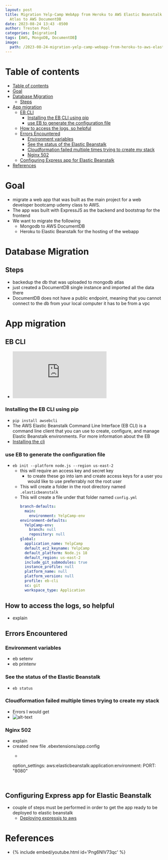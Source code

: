 ```yaml
---
layout: post
title: Migration Yelp-Camp WebApp from Heroku to AWS Elastic Beanstalk and MongoDB
  Atlas to AWS DocumentDB
date: 2023-08-24 13:43 -0500
author: Tresten Pool
categories: [migration]
tags: [AWS, MongoDB, DocumentDB] 
image:
  path: /2023-08-24-migration-yelp-camp-webapp-from-heroku-to-aws-elastic-beanstalk-and-mongodb-atlas-to-aws-documentdb/profile.jpeg
---
```



# Table of contents
- [Table of contents](#table-of-contents)
- [Goal](#goal)
- [Database Migration](#database-migration)
  - [Steps](#steps)
- [App migration](#app-migration)
  - [EB CLI](#eb-cli)
    - [Installing the EB CLI using pip](#installing-the-eb-cli-using-pip)
    - [use EB to generate the configuration file](#use-eb-to-generate-the-configuration-file)
  - [How to access the logs, so helpful](#how-to-access-the-logs-so-helpful)
  - [Errors Encountered](#errors-encountered)
    - [Environment variables](#environment-variables)
    - [See the status of the Elastic Beanstalk](#see-the-status-of-the-elastic-beanstalk)
    - [Cloudformation failed multiple times trying to create my stack](#cloudformation-failed-multiple-times-trying-to-create-my-stack)
    - [Nginx 502](#nginx-502)
  - [Configuring Express app for Elastic Beanstalk](#configuring-express-app-for-elastic-beanstalk)
- [References](#references)

<!-- GOALS -->
# Goal
  - migrate a web app that was built as the main project for a web developer bootcamp udemy class to AWS.
  - The app was built with ExpressJS as the backend and bootstrap for the frontend
  - We want to migrate the following
    - Mongodb to AWS DocumentDB
    - Heroku to Elastic Beanstalk for the hosting of the webapp

<!-- DATABASE MIGRATION -->

# Database Migration

## Steps
  - backedup the db that was uploaded to mongodb atlas
  - just created a DocumentDB single instance and imported all the data there
  - DocumentDB does not have a public endpoint, meaning that you cannot connect to the db from your local computer it has to be from a vpc

<!-- END OF DATABASE MIGRATION -->





<!-- APP MIGRATION -->
# App migration


## EB CLI
  - ![eb documentation](https://docs.aws.amazon.com/elasticbeanstalk/latest/dg/eb-cli3-getting-started.html)


### Installing the EB CLI using pip 
  - `pip install awsebcli`
  - The AWS Elastic Beanstalk Command Line Interface (EB CLI) is a command line client that you can use to create, configure, and manage Elastic Beanstalk environments. For more information about the EB
  - [Installing the cli](https://docs.aws.amazon.com/elasticbeanstalk/latest/dg/eb-cli3-install.html)

### use EB to generate the configuration file
  - `eb init --platform node.js --region us-east-2`
    - this will require an access key and secret key
      - to create these go into iam and create access keys for a user you would like to use preferrably not the root user
    - This will create a folder in the root directory named `.elasticbeanstalk`
    - This will create a file under that folder named `config.yml`
      ```yml
      branch-defaults:
        main:
          environment: YelpCamp-env
      environment-defaults:
        YelpCamp-env:
          branch: null
          repository: null
      global:
        application_name: YelpCamp
        default_ec2_keyname: YelpCamp
        default_platform: Node.js 18
        default_region: us-east-2
        include_git_submodules: true
        instance_profile: null
        platform_name: null
        platform_version: null
        profile: eb-cli
        sc: git
        workspace_type: Application
      ```

## How to access the logs, so helpful
  - explain


## Errors Encountered

### Environment variables
  - eb setenv
  - eb printenv

### See the status of the Elastic Beanstalk
  - `eb status`

### Cloudformation failed multiple times trying to create my stack
  - Errors I would get
  - ![alt-text]()

### Nginx 502
  - explain
  - created new file .ebextensions/app.config
    - ```
    option_settings:
    aws:elasticbeanstalk:application:environment:
      PORT: "8080"
    ```
      

## Configuring Express app for Elastic Beanstalk

  - couple of steps must be performed in order to get the app ready to be deployed to elastic beanstalk
    - [Deploying expressjs to aws](https://docs.aws.amazon.com/elasticbeanstalk/latest/dg/create_deploy_nodejs_express.html)


<!-- END OF APP MIGRATION -->

  
# References
  - {% include embed/youtube.html id='Png6NIV73qc' %}
